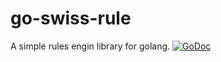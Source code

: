 # go-swiss-rule
A simple rules engin library for golang.
<a href="https://godoc.org/github.com/karim-albakry/go-swiss-rule"><img src="https://godoc.org/github.com/karim-albakry/go-swiss-rule?status.svg" alt="GoDoc"></a>
